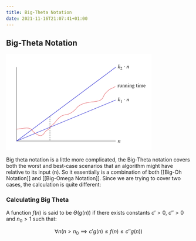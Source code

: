 ```yaml
---
title: Big-Theta Notation
date: 2021-11-16T21:07:41+01:00
---
```


## Big-Theta Notation

![Big-Theta notation](/Images/Pastedimage20211112113644.png)

Big theta notation is a little more complicated, the Big-Theta notation covers both the worst and best-case scenarios that an algorithm might have relative to its input (n). So it essentially is a combination of both [[Big-Oh Notation]] and [[Big-Omega Notation]]. Since we are trying to cover two cases, the calculation is quite different:

###  Calculating Big Theta

A function $f(n)$ is said to be $\Theta(g(n))$ if there exists constants $c' > 0$, $c'' > 0$  and $n_0 > 1$ such that:

$$\forall n (n > n_0 \implies c'g(n) \leq f(n) \leq c''g(n))$$